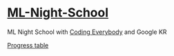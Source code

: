 # [ML-Night-School](https://ml.yah.ac/)
ML Night School with [Coding Everybody](https://opentutorials.org/module/4916/28891) and Google KR

[Progress table](https://yah.ac/ml)
